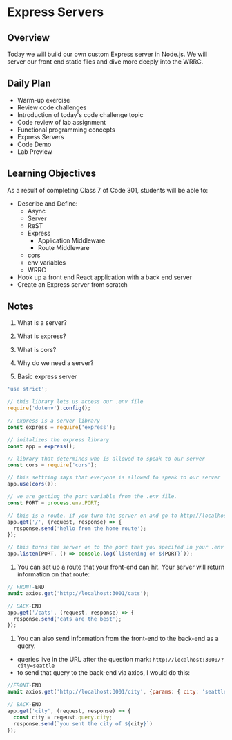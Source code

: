 # Express Servers

## Overview

Today we will build our own custom Express server in Node.js. We will server our front end static files and dive more deeply into the WRRC.

## Daily Plan

- Warm-up exercise
- Review code challenges
- Introduction of today's code challenge topic
- Code review of lab assignment
- Functional programming concepts
- Express Servers
- Code Demo
- Lab Preview

## Learning Objectives

As a result of completing Class 7 of Code 301, students will be able to:

- Describe and Define:
  - Async
  - Server
  - ReST
  - Express
    - Application Middleware
    - Route Middleware
  - cors
  - env variables
  - WRRC
- Hook up a front end React application with a back end server
- Create an Express server from scratch

## Notes

1. What is a server?

1. What is express?

1. What is cors?

1. Why do we need a server?

1. Basic express server
  ```javaScript
  'use strict';
  
  // this library lets us access our .env file
  require('dotenv').config();

  // express is a server library
  const express = require('express');

  // initalizes the express library
  const app = express();

  // library that determines who is allowed to speak to our server
  const cors = require('cors');

  // this settting says that everyone is allowed to speak to our server
  app.use(cors());

  // we are getting the port variable from the .env file. 
  const PORT = process.env.PORT;

  // this is a route. if you turn the server on and go to http://localhost:3001/ (or whatever port you specified in your .env), you will see 'hello from the home route'
  app.get('/', (request, response) => {
    response.send('hello from the home route');
  });

  // this turns the server on to the port that you specifed in your .env file
  app.listen(PORT, () => console.log(`listening on ${PORT}`));
  ```

1. You can set up a route that your front-end can hit. Your server will return information on that route:
  ```javaScript
  // FRONT-END
  await axios.get('http://localhost:3001/cats');
  
  // BACK-END
  app.get('/cats', (request, response) => {
    response.send('cats are the best');
  });
  ```

1. You can also send information from the front-end to the back-end as a query. 
  - queries live in the URL after the question mark: `http://localhost:3000/?city=seattle`
  - to send that query to the back-end via axios, I would do this:
  ```javaScript
  //FRONT-END
  await axios.get('http://localhost:3001/city', {params: { city: 'seattle' }});

  // BACK-END
  app.get('city', (request, response) => {
    const city = reqeust.query.city;
    response.send(`you sent the city of ${city}`)
  });
  ```
  